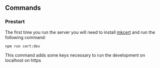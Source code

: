 ## Commands

### Prestart

The first time you run the server you will need to install [mkcert](https://github.com/FiloSottile/mkcert#macos) and run the following command:

    npm run cert:dev

This command adds some keys necessary to run the development on localhost on https